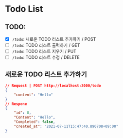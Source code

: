 # Todo List

## TODO:
- [X] `/todo`: 새로운 TODO 리스트 추가하기 / POST
- [ ] `/todo`: TODO 리스트 출력하기 / GET
- [ ] `/todo`: TODO 리스트 지우기 / PUT
- [ ] `/todo`: TODO 리스트 수정 / DELETE

## 새로운 TODO 리스트 추가하기
```json
// Request | POST http://localhost:3000/todo 
{
    "content": "Hello" 
}
// Respone
{
    "id": 0,
    "Content": "Hello",
    "Completed": false,
    "created_at": "2021-07-11T15:47:40.890708+09:00"
}
```